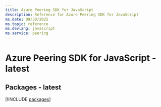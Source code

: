 ```yaml
---
title: Azure Peering SDK for JavaScript
description: Reference for Azure Peering SDK for JavaScript
ms.date: 09/30/2025
ms.topic: reference
ms.devlang: javascript
ms.service: peering
---
```

# Azure Peering SDK for JavaScript - latest
## Packages - latest
[!INCLUDE [packages](peering-index.md)]